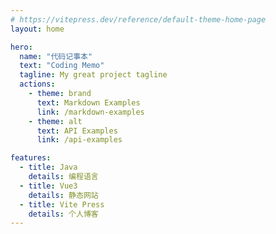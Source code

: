```yaml
---
# https://vitepress.dev/reference/default-theme-home-page
layout: home

hero:
  name: "代码记事本"
  text: "Coding Memo"
  tagline: My great project tagline
  actions:
    - theme: brand
      text: Markdown Examples
      link: /markdown-examples
    - theme: alt
      text: API Examples
      link: /api-examples

features:
  - title: Java
    details: 编程语言
  - title: Vue3
    details: 静态网站
  - title: Vite Press
    details: 个人博客
---
```


